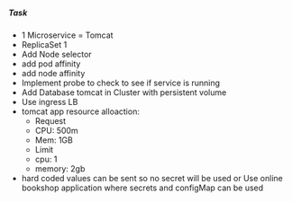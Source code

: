 
##### Task 
- 1 Microservice = Tomcat 
- ReplicaSet 1
- Add Node selector
- add pod affinity
- add node affinity
- Implement probe to check to see if service is running
- Add Database tomcat in Cluster with persistent volume
- Use ingress LB
- tomcat app resource alloaction:
   - Request
   -    CPU: 500m
   -    Mem: 1GB
   - Limit
   -    cpu: 1
   -    memory: 2gb
- hard coded values can be sent so no secret will be used
or
Use online bookshop application where secrets and configMap can be used

